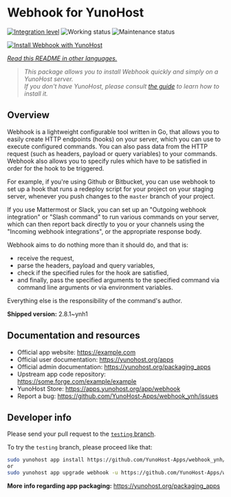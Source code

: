 <!--
N.B.: This README was automatically generated by <https://github.com/YunoHost/apps/tree/master/tools/readme_generator>
It shall NOT be edited by hand.
-->

# Webhook for YunoHost

[![Integration level](https://dash.yunohost.org/integration/webhook.svg)](https://dash.yunohost.org/appci/app/webhook) ![Working status](https://ci-apps.yunohost.org/ci/badges/webhook.status.svg) ![Maintenance status](https://ci-apps.yunohost.org/ci/badges/webhook.maintain.svg)

[![Install Webhook with YunoHost](https://install-app.yunohost.org/install-with-yunohost.svg)](https://install-app.yunohost.org/?app=webhook)

*[Read this README in other languages.](./ALL_README.md)*

> *This package allows you to install Webhook quickly and simply on a YunoHost server.*  
> *If you don't have YunoHost, please consult [the guide](https://yunohost.org/install) to learn how to install it.*

## Overview

Webhook is a lightweight configurable tool written in Go, that allows you to easily create HTTP endpoints (hooks) on your server, which you can use to execute configured commands. You can also pass data from the HTTP request (such as headers, payload or query variables) to your commands. Webhook also allows you to specify rules which have to be satisfied in order for the hook to be triggered.

For example, if you're using Github or Bitbucket, you can use webhook to set up a hook that runs a redeploy script for your project on your staging server, whenever you push changes to the `master` branch of your project.

If you use Mattermost or Slack, you can set up an "Outgoing webhook integration" or "Slash command" to run various commands on your server, which can then report back directly to you or your channels using the "Incoming webhook integrations", or the appropriate response body.

Webhook aims to do nothing more than it should do, and that is:

- receive the request,
- parse the headers, payload and query variables,
- check if the specified rules for the hook are satisfied,
- and finally, pass the specified arguments to the specified command via command line arguments or via environment variables.

Everything else is the responsibility of the command's author.


**Shipped version:** 2.8.1~ynh1
## Documentation and resources

- Official app website: <https://example.com>
- Official user documentation: <https://yunohost.org/apps>
- Official admin documentation: <https://yunohost.org/packaging_apps>
- Upstream app code repository: <https://some.forge.com/example/example>
- YunoHost Store: <https://apps.yunohost.org/app/webhook>
- Report a bug: <https://github.com/YunoHost-Apps/webhook_ynh/issues>

## Developer info

Please send your pull request to the [`testing` branch](https://github.com/YunoHost-Apps/webhook_ynh/tree/testing).

To try the `testing` branch, please proceed like that:

```bash
sudo yunohost app install https://github.com/YunoHost-Apps/webhook_ynh/tree/testing --debug
or
sudo yunohost app upgrade webhook -u https://github.com/YunoHost-Apps/webhook_ynh/tree/testing --debug
```

**More info regarding app packaging:** <https://yunohost.org/packaging_apps>
